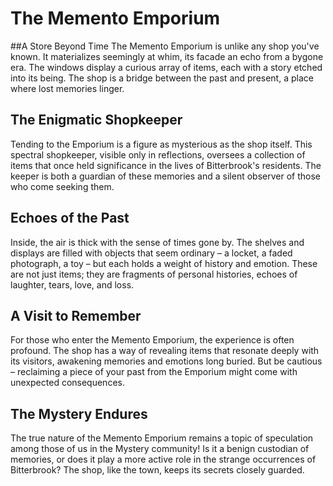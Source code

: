 # The Memento Emporium

##A Store Beyond Time
The Memento Emporium is unlike any shop you've known. It materializes seemingly at whim, its facade an echo from a bygone era. The windows display a curious array of items, each with a story etched into its being. The shop is a bridge between the past and present, a place where lost memories linger.

## The Enigmatic Shopkeeper
Tending to the Emporium is a figure as mysterious as the shop itself. This spectral shopkeeper, visible only in reflections, oversees a collection of items that once held significance in the lives of Bitterbrook's residents. The keeper is both a guardian of these memories and a silent observer of those who come seeking them.

## Echoes of the Past
Inside, the air is thick with the sense of times gone by. The shelves and displays are filled with objects that seem ordinary – a locket, a faded photograph, a toy – but each holds a weight of history and emotion. These are not just items; they are fragments of personal histories, echoes of laughter, tears, love, and loss.

## A Visit to Remember
For those who enter the Memento Emporium, the experience is often profound. The shop has a way of revealing items that resonate deeply with its visitors, awakening memories and emotions long buried. But be cautious – reclaiming a piece of your past from the Emporium might come with unexpected consequences.

## The Mystery Endures
The true nature of the Memento Emporium remains a topic of speculation among those of us in the Mystery community! Is it a benign custodian of memories, or does it play a more active role in the strange occurrences of Bitterbrook? The shop, like the town, keeps its secrets closely guarded.


